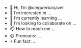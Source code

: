 - 👋 Hi, I’m @oleguerbarjavel
- 👀 I’m interested in ...
- 🌱 I’m currently learning ...
- 💞️ I’m looking to collaborate on ...
- 📫 How to reach me ...
- 😄 Pronouns: ...
- ⚡ Fun fact: ...

<!---
oleguerbarjavel/oleguerbarjavel is a ✨ special ✨ repository because its `README.md` (this file) appears on your GitHub profile.
You can click the Preview link to take a look at your changes.
--->
